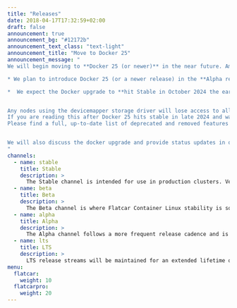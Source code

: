 ```yaml
---
title: "Releases"
date: 2018-04-17T17:32:59+02:00
draft: false
announcement: true
announcement_bg: "#12172b"
announcement_text_class: "text-light"
announcement_title: "Move to Docker 25"
announcement_message: "
We will begin moving to **Docker 25 (or newer)** in the near future. Among other changes, Docker 25 and above **remove the devicemapper** storage driver. While new provisionings should not be affected by the change, long-lived nodes which use this back-end will break after the update.

* We plan to introduce Docker 25 (or a newer release) in the **Alpha release late July 2024**.

*  We expect the Docker upgrade to **hit Stable in October 2024 the earliest**.


Any nodes using the devicemapper storage driver will lose access to all docker state (local container images and stopped containers) after this update. Please *participate in Beta testing and run Beta canaries* if you suspect you might be affected.
If you are reading this after Docker 25 hits stable in late 2024 and want to keep using Docker 24 while still updating to the latest OS release, please consider masking Docker 25 altogether and using the Docker 24 sysext from our [sysext-bakery](https://github.com/flatcar/sysext-bakery?tab=readme-ov-file#systemd-sysext).
Please find a full, up-to-date list of deprecated and removed features across Docker versions here: [https://github.com/docker/cli/blob/master/docs/deprecated.md](https://github.com/docker/cli/blob/master/docs/deprecated.md)


We will also discuss the docker upgrade and provide status updates in our [Office Hours](https://github.com/flatcar/Flatcar/discussions/categories/flatcar-office-hours?discussions_q=category%3A%22Flatcar+Office+Hours%22+is%3Aopen) and [Developer Sync](https://github.com/flatcar/Flatcar/discussions/categories/flatcar-developer-sync%22+is%3Aopen) calls.
"
channels:
  - name: stable
    title: Stable
    description: >
      The Stable channel is intended for use in production clusters. Versions of Flatcar Container Linux have been tested as they move through Alpha and Beta channels before being promoted to stable.
  - name: beta
    title: Beta
    description: >
      The Beta channel is where Flatcar Container Linux stability is solidified. We encourage including some beta machines in production clusters in order to catch any issues that may arise with your setup.
  - name: alpha
    title: Alpha
    description: >
      The Alpha channel follows a more frequent release cadence and is where new updates are introduced. Users can try the new versions of the Linux kernel, systemd and other core packages.
  - name: lts
    title: LTS
    description: >
      LTS release streams will be maintained for an extended lifetime of 18 months. The yearly LTS streams have an overlap of 6 months.
menu:
  flatcar:
    weight: 10
  flatcarpro:
    weight: 20
---
```

